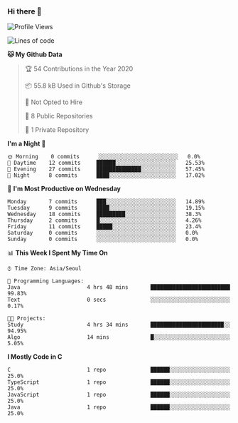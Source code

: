 

### Hi there 👋

<!--
**anf36/anf36** is a ✨ _special_ ✨ repository because its `README.md` (this file) appears on your GitHub profile.

Here are some ideas to get you started:

- 🔭 I’m currently working on ...
- 🌱 I’m currently learning ...
- 👯 I’m looking to collaborate on ...
- 🤔 I’m looking for help with ...
- 💬 Ask me about ...
- 📫 How to reach me: ...
- 😄 Pronouns: ...
- ⚡ Fun fact: ...
-->
<!--START_SECTION:waka-->
![Profile Views](http://img.shields.io/badge/Profile%20Views-3-blue)

![Lines of code](https://img.shields.io/badge/From%20Hello%20World%20I%27ve%20Written-2.3%20million%20lines%20of%20code-blue)

**🐱 My Github Data** 

> 🏆 54 Contributions in the Year 2020
 > 
> 📦 55.8 kB Used in Github's Storage 
 > 
> 🚫 Not Opted to Hire
 > 
> 📜 8 Public Repositories 
 > 
> 🔑 1 Private Repository 
 > 
**I'm a Night 🦉** 

```text
🌞 Morning    0 commits      ░░░░░░░░░░░░░░░░░░░░░░░░░   0.0% 
🌆 Daytime    12 commits     ██████░░░░░░░░░░░░░░░░░░░   25.53% 
🌃 Evening    27 commits     ██████████████░░░░░░░░░░░   57.45% 
🌙 Night      8 commits      ████░░░░░░░░░░░░░░░░░░░░░   17.02%

```
📅 **I'm Most Productive on Wednesday** 

```text
Monday       7 commits      ███░░░░░░░░░░░░░░░░░░░░░░   14.89% 
Tuesday      9 commits      ████░░░░░░░░░░░░░░░░░░░░░   19.15% 
Wednesday    18 commits     █████████░░░░░░░░░░░░░░░░   38.3% 
Thursday     2 commits      █░░░░░░░░░░░░░░░░░░░░░░░░   4.26% 
Friday       11 commits     █████░░░░░░░░░░░░░░░░░░░░   23.4% 
Saturday     0 commits      ░░░░░░░░░░░░░░░░░░░░░░░░░   0.0% 
Sunday       0 commits      ░░░░░░░░░░░░░░░░░░░░░░░░░   0.0%

```


📊 **This Week I Spent My Time On** 

```text
⌚︎ Time Zone: Asia/Seoul

💬 Programming Languages: 
Java                     4 hrs 48 mins       █████████████████████████   99.83% 
Text                     0 secs              ░░░░░░░░░░░░░░░░░░░░░░░░░   0.17%

🐱‍💻 Projects: 
Study                    4 hrs 34 mins       ███████████████████████░░   94.95% 
Algo                     14 mins             █░░░░░░░░░░░░░░░░░░░░░░░░   5.05%

```

**I Mostly Code in C** 

```text
C                        1 repo              ██████░░░░░░░░░░░░░░░░░░░   25.0% 
TypeScript               1 repo              ██████░░░░░░░░░░░░░░░░░░░   25.0% 
JavaScript               1 repo              ██████░░░░░░░░░░░░░░░░░░░   25.0% 
Java                     1 repo              ██████░░░░░░░░░░░░░░░░░░░   25.0%

```



<!--END_SECTION:waka-->
